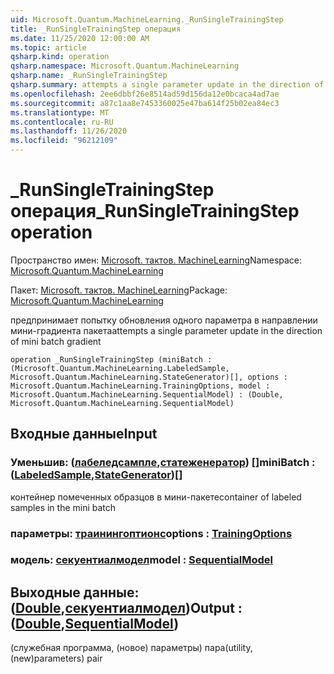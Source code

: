 ```yaml
---
uid: Microsoft.Quantum.MachineLearning._RunSingleTrainingStep
title: _RunSingleTrainingStep операция
ms.date: 11/25/2020 12:00:00 AM
ms.topic: article
qsharp.kind: operation
qsharp.namespace: Microsoft.Quantum.MachineLearning
qsharp.name: _RunSingleTrainingStep
qsharp.summary: attempts a single parameter update in the direction of mini batch gradient
ms.openlocfilehash: 2ee6dbbf26e8514ad59d156da12e0bcaca4ad7ae
ms.sourcegitcommit: a87c1aa8e7453360025e47ba614f25b02ea84ec3
ms.translationtype: MT
ms.contentlocale: ru-RU
ms.lasthandoff: 11/26/2020
ms.locfileid: "96212109"
---
```

# <a name="_runsingletrainingstep-operation"></a><span data-ttu-id="15abb-102">_RunSingleTrainingStep операция</span><span class="sxs-lookup"><span data-stu-id="15abb-102">_RunSingleTrainingStep operation</span></span>

<span data-ttu-id="15abb-103">Пространство имен: [Microsoft. тактов. MachineLearning](xref:Microsoft.Quantum.MachineLearning)</span><span class="sxs-lookup"><span data-stu-id="15abb-103">Namespace: [Microsoft.Quantum.MachineLearning](xref:Microsoft.Quantum.MachineLearning)</span></span>

<span data-ttu-id="15abb-104">Пакет: [Microsoft. тактов. MachineLearning](https://nuget.org/packages/Microsoft.Quantum.MachineLearning)</span><span class="sxs-lookup"><span data-stu-id="15abb-104">Package: [Microsoft.Quantum.MachineLearning](https://nuget.org/packages/Microsoft.Quantum.MachineLearning)</span></span>


<span data-ttu-id="15abb-105">предпринимает попытку обновления одного параметра в направлении мини-градиента пакета</span><span class="sxs-lookup"><span data-stu-id="15abb-105">attempts a single parameter update in the direction of mini batch gradient</span></span>

```qsharp
operation _RunSingleTrainingStep (miniBatch : (Microsoft.Quantum.MachineLearning.LabeledSample, Microsoft.Quantum.MachineLearning.StateGenerator)[], options : Microsoft.Quantum.MachineLearning.TrainingOptions, model : Microsoft.Quantum.MachineLearning.SequentialModel) : (Double, Microsoft.Quantum.MachineLearning.SequentialModel)
```


## <a name="input"></a><span data-ttu-id="15abb-106">Входные данные</span><span class="sxs-lookup"><span data-stu-id="15abb-106">Input</span></span>

### <a name="minibatch--labeledsamplestategenerator"></a><span data-ttu-id="15abb-107">Уменьшив: ([лабеледсампле](xref:Microsoft.Quantum.MachineLearning.LabeledSample),[статеженератор](xref:Microsoft.Quantum.MachineLearning.StateGenerator)) []</span><span class="sxs-lookup"><span data-stu-id="15abb-107">miniBatch : ([LabeledSample](xref:Microsoft.Quantum.MachineLearning.LabeledSample),[StateGenerator](xref:Microsoft.Quantum.MachineLearning.StateGenerator))[]</span></span>

<span data-ttu-id="15abb-108">контейнер помеченных образцов в мини-пакете</span><span class="sxs-lookup"><span data-stu-id="15abb-108">container of labeled samples in the mini batch</span></span>


### <a name="options--trainingoptions"></a><span data-ttu-id="15abb-109">параметры: [траинингоптионс](xref:Microsoft.Quantum.MachineLearning.TrainingOptions)</span><span class="sxs-lookup"><span data-stu-id="15abb-109">options : [TrainingOptions](xref:Microsoft.Quantum.MachineLearning.TrainingOptions)</span></span>




### <a name="model--sequentialmodel"></a><span data-ttu-id="15abb-110">модель: [секуентиалмодел](xref:Microsoft.Quantum.MachineLearning.SequentialModel)</span><span class="sxs-lookup"><span data-stu-id="15abb-110">model : [SequentialModel](xref:Microsoft.Quantum.MachineLearning.SequentialModel)</span></span>





## <a name="output--doublesequentialmodel"></a><span data-ttu-id="15abb-111">Выходные данные: ([Double](xref:microsoft.quantum.lang-ref.double),[секуентиалмодел](xref:Microsoft.Quantum.MachineLearning.SequentialModel))</span><span class="sxs-lookup"><span data-stu-id="15abb-111">Output : ([Double](xref:microsoft.quantum.lang-ref.double),[SequentialModel](xref:Microsoft.Quantum.MachineLearning.SequentialModel))</span></span>

<span data-ttu-id="15abb-112">(служебная программа, (новое) параметры) пара</span><span class="sxs-lookup"><span data-stu-id="15abb-112">(utility, (new)parameters) pair</span></span>